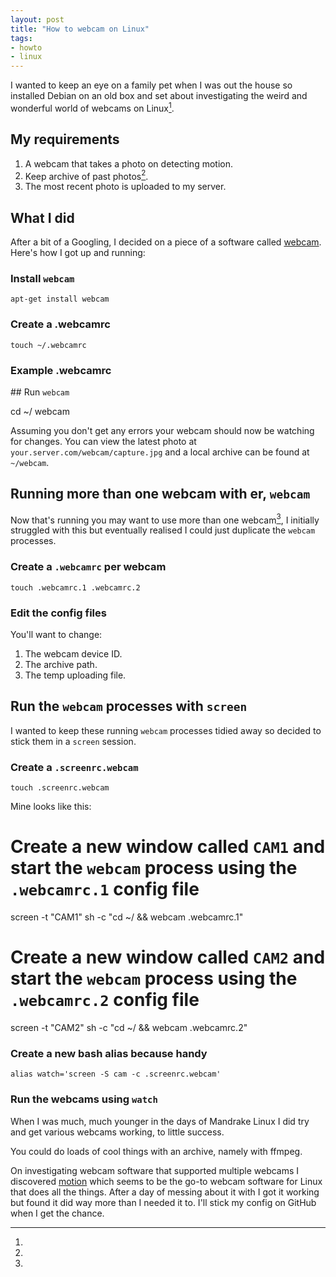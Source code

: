 ```yaml
---
layout: post
title: "How to webcam on Linux"
tags:
- howto
- linux
---
```


I wanted to keep an eye on a family pet when I was out the house so installed Debian on an old box and set about investigating the weird and wonderful world of webcams on Linux[^1].

## My requirements

1. A webcam that takes a photo on detecting motion.
2. Keep archive of past photos[^2].
3. The most recent photo is uploaded to my server.

## What I did

After a bit of a Googling, I decided on a piece of a software called [webcam](http://packages.debian.org/sid/webcam). Here's how I got up and running:

### Install `webcam`

`apt-get install webcam`

### Create a .webcamrc

`touch ~/.webcamrc`

### Example .webcamrc

<script src="https://gist.github.com/rey/6606468.js">
</script>

## Run `webcam`

   cd ~/
   webcam

Assuming you don't get any errors your webcam should now be watching for changes. You can view the latest photo at `your.server.com/webcam/capture.jpg` and a local archive can be found at `~/webcam`.

## Running more than one webcam with er, `webcam`

Now that's running you may want to use more than one webcam[^3], I initially struggled with this but eventually realised I could just duplicate the `webcam` processes.

### Create a `.webcamrc` per webcam

`touch .webcamrc.1 .webcamrc.2`

### Edit the config files

You'll want to change:

1. The webcam device ID.
2. The archive path.
3. The temp uploading file.

## Run the `webcam` processes with `screen`

I wanted to keep these running `webcam` processes tidied away so decided to stick them in a `screen` session.

### Create a `.screenrc.webcam`

`touch .screenrc.webcam`

Mine looks like this:

   # Create a new window called `CAM1` and start the `webcam` process using the `.webcamrc.1` config file
   screen -t "CAM1" sh -c "cd ~/ && webcam .webcamrc.1"
   # Create a new window called `CAM2` and start the `webcam` process using the `.webcamrc.2` config file
   screen -t "CAM2" sh -c "cd ~/ && webcam .webcamrc.2"

### Create a new bash alias because handy

`alias watch='screen -S cam -c .screenrc.webcam'`

### Run the webcams using `watch`

[^1]:
When I was much, much younger in the days of Mandrake Linux I did try and get various webcams working, to little success.

[^2]:
You could do loads of cool things with an archive, namely with ffmpeg.

[^3]:
On investigating webcam software that supported multiple webcams I discovered [motion](http://www.lavrsen.dk/foswiki/bin/view/Motion/WebHome) which seems to be the go-to webcam software for Linux that does all the things. After a day of messing about it with I got it working but found it did way more than I needed it to. I'll stick my config on GitHub when I get the chance.

